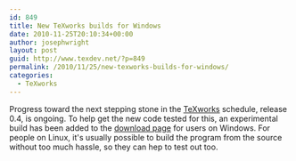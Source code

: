 ```yaml
---
id: 849
title: New TeXworks builds for Windows
date: 2010-11-25T20:10:34+00:00
author: josephwright
layout: post
guid: http://www.texdev.net/?p=849
permalink: /2010/11/25/new-texworks-builds-for-windows/
categories:
  - TeXworks
---
```

Progress toward the next stepping stone in the <a href="http://tug.org/texworks/">TeXworks</a> schedule, release 0.4, is ongoing. To help get the new code tested for this, an experimental build has been added to the <a href="http://code.google.com/p/texworks/downloads/list">download page</a> for users on Windows. For people on Linux, it's usually possible to build the program from the source without too much hassle, so they can hep to test out too.
